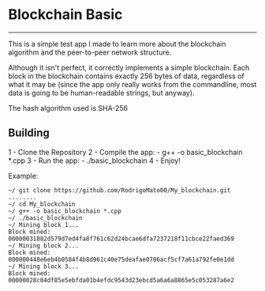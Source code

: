 # Blockchain Basic
***

This is a simple test app I made to learn more about the blockchain algorithm and the peer-to-peer network structure.

Although it isn't perfect, it correctly implements a simple blockchain. Each block in the
blockchain contains exactly 256 bytes of data, regardless of what it may be (since the app
only really works from the commandline, most data is going to be human-readable strings, but anyway).

The hash algorithm used is SHA-256

## Building

1 - Clone the Repository
2 - Compile the app:
    - g++ -o basic_blockchain *.cpp
3 - Run the app:
    - ./basic_blockchain
4 - Enjoy!

Example:

```
~/ git clone https://github.com/RodrigoMato00/My_blockchain.git
........
~/ cd My_blockchain
~/ g++ -o basic_blockchain *.cpp
~/ ./basic_blockchain
~/ Mining block 1...
Block mined: 00000031882d579d7ed4fa8f761c62d24bcae6dfa7237218f11cbce22faed369
~/ Mining block 2...
Block mined: 000000448e6eb4b0584f4b8d961c40e75deafae0706acf5cf7a61a792fe0e1dd
~/ Mining block 3...
Block mined: 00000028c04df85e5ebfda01b4efdc9543d23ebcd5a6a6a8865e5c053287a6e2
```
